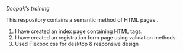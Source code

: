 *Deepak's training*

This respository contains a semantic method of HTML pages..
1) I have created an index page containing HTML tags. 
2) I have created an registration form page using validation methods. 
3) Used Flexbox css for desktop & responsive design
